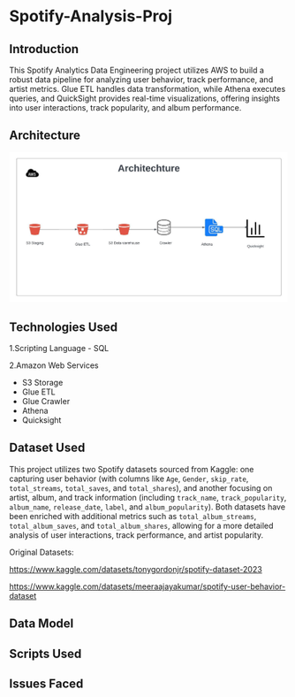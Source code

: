 # Spotify-Analysis-Proj
## Introduction

This Spotify Analytics Data Engineering project utilizes AWS to build a robust data pipeline for analyzing user behavior, track performance, and artist metrics. Glue ETL handles data transformation, while Athena executes queries, and QuickSight provides real-time visualizations, offering insights into user interactions, track popularity, and album performance.

## Architecture

![Project Architecture](./Spotify%20Project%20Architecture.jpeg)

## Technologies Used

1.Scripting Language - SQL

2.Amazon Web Services

   - S3 Storage
   - Glue ETL
   - Glue Crawler
   - Athena
   - Quicksight

## Dataset Used 

This project utilizes two Spotify datasets sourced from Kaggle: one capturing user behavior (with columns like `Age`, `Gender`, `skip_rate`, `total_streams`, `total_saves`, and `total_shares`), and another focusing on artist, album, and track information (including `track_name`, `track_popularity`, `album_name`, `release_date`, `label`, and `album_popularity`). Both datasets have been enriched with additional metrics such as `total_album_streams`, `total_album_saves`, and `total_album_shares`, allowing for a more detailed analysis of user interactions, track performance, and artist popularity.

Original Datasets: 

https://www.kaggle.com/datasets/tonygordonjr/spotify-dataset-2023

https://www.kaggle.com/datasets/meeraajayakumar/spotify-user-behavior-dataset

## Data Model


## Scripts Used

## Issues Faced



